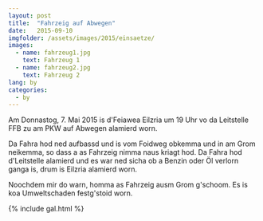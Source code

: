 ```yaml
---
layout: post
title:  "Fahrzeig auf Abwegen"
date:   2015-09-10
imgfolder: /assets/images/2015/einsaetze/
images:
  - name: fahrzeug1.jpg
    text: Fahrzeug 1
  - name: fahrzeug2.jpg
    text: Fahrzeug 2
lang: by
categories:
  - by
---
```


Am Donnastog, 7. Mai 2015 is d'Feiawea Eilzria um 19 Uhr vo da Leitstelle FFB zu am PKW auf Abwegen alamierd worn.

Da Fahra hod ned aufbassd und is vom Foidweg obkemma und in am Grom neikemma, so dass a as Fahrzeig nimma naus kriagt hod. Da Fahra hod d'Leitstelle alamierd und es war ned sicha ob a Benzin oder Öl verlorn ganga is, drum is Eilzria alamierd worn.

Noochdem mir do warn, homma as Fahrzeig ausm Grom g'schoom. Es is koa Umweltschaden festg'stoid worn.

{% include gal.html %}

